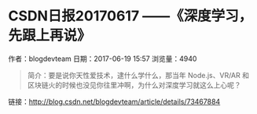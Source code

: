 # CSDN日报20170617 ——《深度学习，先跟上再说》
作者：blogdevteam
日期：2017-06-19 15:57
浏览量：4940
> 简介：要是说你天性爱技术，逮什么学什么，那当年 Node.js、VR/AR 和区块链火的时候也没见你往里冲啊，为什么对深度学习就这么上心呢？

 链接：http://blog.csdn.net/blogdevteam/article/details/73467884
